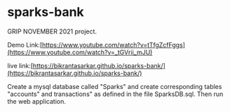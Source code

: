 # sparks-bank
GRIP NOVEMBER 2021 project.

Demo Link:[https://www.youtube.com/watch?v=tTfgZcfFggs](https://www.youtube.com/watch?v=_tGVrii_mJU)

live link:[https://bikrantasarkar.github.io/sparks-bank/](https://bikrantasarkar.github.io/sparks-bank/)

Create a mysql database called "Sparks" and create corresponding tables "accounts" and transactions" as defined in the file SparksDB.sql.
Then run the web application.
